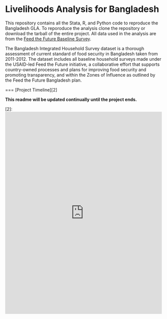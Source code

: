 
Livelihoods Analysis for Bangladesh   
===

This repository contains all the Stata, R, and Python code to reproduce the Bangladesh GLA. To reporoduce the analysis clone the repository or download the tarball of the entire project. All data used in the analysis are from the [Feed the Future Baseline Survey][1].  

The Bangladesh Integrated Household Survey dataset is a thorough assessment of current standard of food security in Bangladesh taken from 2011-2012. The dataset includes all baseline household surveys made under the USAID-led Feed the Future initiative, a collaborative effort that supports country-owned processes and plans for improving food security and promoting transparency, and within the Zones of Influence as outlined by the Feed the Future Bangladesh plan.  

===
[Project Timeline][2]  

__This readme will be updated continually until the project ends.__



[1]: http://www.usaid.gov/developer/FTFBangladesh 
[2]:  <iframe src='http://cdn.knightlab.com/libs/timeline/latest/embed/index.html?source=0Ao_5KyLK4E6BdEplRnJnZUg3eHM0X2ZsRXdMR1A1eWc&font=Bevan-PotanoSans&maptype=toner&lang=en&height=650' width='100%' height='650' frameborder='0'></iframe>  


